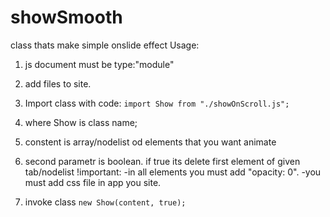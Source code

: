 # showSmooth
class thats make simple onslide effect
Usage:
1. js document must be type:"module"
2. add files to site.
3. Import class with code:
 ```import Show from "./showOnScroll.js";```
    
4. where Show is class name;
5. constent is array/nodelist od elements that you want animate
6. second parametr is boolean. if true its delete first element of given tab/nodelist
  !important:
    -in all elements you must add "opacity: 0".
    -you must add css file in app you site.
7. invoke class
    ```new Show(content, true);```
